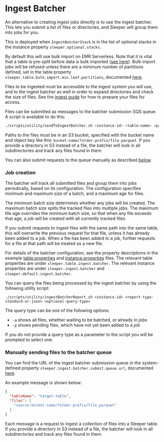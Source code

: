 Ingest Batcher
==============

An alternative to creating ingest jobs directly is to use the ingest batcher. This lets you submit a list of
files or directories, and Sleeper will group them into jobs for you.

This is deployed when `IngestBatcherStack` is in the list of optional stacks in the instance property
`sleeper.optional.stacks`.

By default this will use bulk import on EMR Serverless. Note that it is vital that a table is pre-split before data is
bulk imported ([see here](../usage/tables.md#pre-split-partitions)). Bulk import jobs will be refused unless there are a
minimum number of partitions defined, set in the table property `sleeper.table.bulk.import.min.leaf.partitions`,
documented [here](properties/table/bulk_import.md).

Files to be ingested must be accessible to the ingest system you will use, and to the ingest batcher as well in order to
expand directories and check the size of files. See the [ingest guide](ingest.md#prepare-files) for how to prepare your
files for access.


Files can be submitted as messages to the batcher submission SQS queue. A script is available to do this:

```bash
./scripts/utility/sendToIngestBatcher.sh <instance-id> <table-name> <parquet-paths-as-separate-args>
```

Paths to the files must be in an S3 bucket, specified with the bucket name and object key like
this: `bucket-name/folder-prefix/file.parquet`. If you provide a directory in S3 instead of a file, the batcher
will look in all subdirectories and track any files found in them.

You can also submit requests to the queue manually as described [below](#manually-sending-files-to-the-batcher-queue).

### Job creation

The batcher will track all submitted files and group them into jobs periodically, based on its configuration. The
configuration specifies minimum and maximum size of a batch, and a maximum age for files.

The minimum batch size determines whether any jobs will be created. The maximum batch size splits the tracked files
into multiple jobs. The maximum file age overrides the minimum batch size, so that when any file exceeds that age, a job
will be created with all currently tracked files.

If you submit requests to ingest files with the same path into the same table, this will overwrite the previous request
for that file, unless it has already been added to a job. When a file has been added to a job, further requests for a
file at that path will be treated as a new file.

For details of the batcher configuration, see the property descriptions in the example
[table.properties](../../example/full/table.properties) and
[instance.properties](../../example/full/instance.properties) files. The relevant table properties are under
`sleeper.table.ingest.batcher`. The relevant instance properties are under `sleeper.ingest.batcher` and
`sleeper.default.ingest.batcher`.

You can query the files being processed by the ingest batcher by using the following utility script:

```shell
./scripts/utility/ingestBatcherReport.sh <instance-id> <report-type-standard-or-json> <optional-query-type>
```

The query type can be one of the following options:

- `-a` shows all files, whether waiting to be batched, or already in jobs
- `-p` shows pending files, which have not yet been added to a job

If you do not provide a query type as a parameter to the script you will be prompted to select one.

### Manually sending files to the batcher queue

You can find the URL of the ingest batcher submission queue in the system-defined
property `sleeper.ingest.batcher.submit.queue.url`, documented [here](properties/instance/cdk/ingest.md).

An example message is shown below:

```json
{
  "tableName": "target-table",
  "files": [
    "source-bucket-name/folder-prefix/file.parquet"
  ]
}
```

Each message is a request to ingest a collection of files into a Sleeper table. If you provide a directory in S3
instead of a file, the batcher will look in all subdirectories and track any files found in them.
